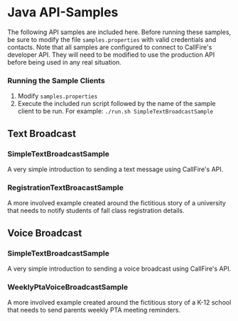# Java API-Samples #
The following API samples are included here. Before running these samples, be sure to modify the file `samples.properties` with valid credentials and contacts. Note that all samples are configured to connect to CallFire's developer API. They will need to be modified to use the production API before being used in any real situation.

### Running the Sample Clients ###
1. Modify `samples.properties`
1. Execute the included run script followed by the name of the sample client to be run. For example: `./run.sh SimpleTextBroadcastSample`

## Text Broadcast ##
### SimpleTextBroadcastSample ###
A very simple introduction to sending a text message using CallFire's API.

### RegistrationTextBroacastSample ###
A more involved example created around the fictitious story of a university that needs to notify students of fall class registration details. 

## Voice Broadcast ##
### SimpleTextBroadcastSample ###
A very simple introduction to sending a voice broadcast using CallFire's API.

### WeeklyPtaVoiceBroadcastSample ###
A more involved example created around the fictitious story of a K-12 school that needs to send parents weekly PTA meeting reminders.
